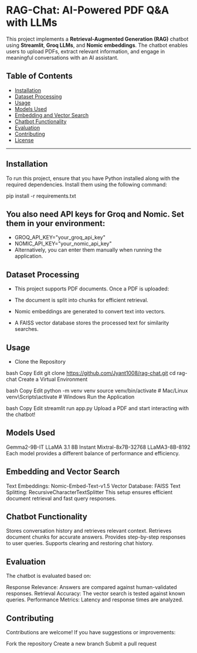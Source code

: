 # RAG-Chat: AI-Powered PDF Q&A with LLMs  

This project implements a **Retrieval-Augmented Generation (RAG)** chatbot using **Streamlit**, **Groq LLMs**, and **Nomic embeddings**. The chatbot enables users to upload PDFs, extract relevant information, and engage in meaningful conversations with an AI assistant.  

## Table of Contents  
- [Installation](#installation)  
- [Dataset Processing](#dataset-processing)  
- [Usage](#usage)  
- [Models Used](#models-used)  
- [Embedding and Vector Search](#embedding-and-vector-search)  
- [Chatbot Functionality](#chatbot-functionality)  
- [Evaluation](#evaluation)  
- [Contributing](#contributing)  
- [License](#license)  

---

## Installation  

To run this project, ensure that you have Python installed along with the required dependencies. Install them using the following command:  


pip install -r requirements.txt

## You also need API keys for Groq and Nomic. Set them in your environment:




* GROQ_API_KEY="your_groq_api_key"
* NOMIC_API_KEY="your_nomic_api_key"
* Alternatively, you can enter them manually when running the application.

## Dataset Processing
* This project supports PDF documents. Once a PDF is uploaded:

* The document is split into chunks for efficient retrieval.
* Nomic embeddings are generated to convert text into vectors.
* A FAISS vector database stores the processed text for similarity searches.
## Usage
* Clone the Repository

bash
Copy
Edit
git clone https://github.com/Jyant1008/rag-chat.git
cd rag-chat
Create a Virtual Environment

bash
Copy
Edit
python -m venv venv
source venv/bin/activate  # Mac/Linux
venv\Scripts\activate  # Windows
Run the Application

bash
Copy
Edit
streamlit run app.py
Upload a PDF and start interacting with the chatbot!

## Models Used
Gemma2-9B-IT
LLaMA 3.1 8B Instant
Mixtral-8x7B-32768
LLaMA3-8B-8192
Each model provides a different balance of performance and efficiency.

## Embedding and Vector Search
Text Embeddings: Nomic-Embed-Text-v1.5
Vector Database: FAISS
Text Splitting: RecursiveCharacterTextSplitter
This setup ensures efficient document retrieval and fast query responses.

## Chatbot Functionality
Stores conversation history and retrieves relevant context.
Retrieves document chunks for accurate answers.
Provides step-by-step responses to user queries.
Supports clearing and restoring chat history.
## Evaluation
The chatbot is evaluated based on:

Response Relevance: Answers are compared against human-validated responses.
Retrieval Accuracy: The vector search is tested against known queries.
Performance Metrics: Latency and response times are analyzed.
## Contributing
Contributions are welcome! If you have suggestions or improvements:

Fork the repository
Create a new branch
Submit a pull request
